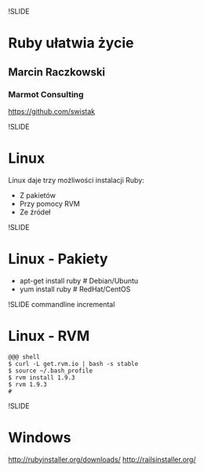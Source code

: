 !SLIDE 
# Ruby ułatwia życie #

## Marcin Raczkowski ##
### Marmot Consulting ###

<https://github.com/swistak>

!SLIDE
# Linux #

Linux daje trzy możliwości instalacji Ruby:

* Z pakietów
* Przy pomocy RVM
* Ze źródeł

!SLIDE

# Linux - Pakiety #

* apt-get install ruby # Debian/Ubuntu 
* yum install ruby # RedHat/CentOS

!SLIDE commandline incremental

# Linux - RVM #

    @@@ shell
    $ curl -L get.rvm.io | bash -s stable
    $ source ~/.bash_profile
    $ rvm install 1.9.3
    $ rvm 1.9.3
    #

!SLIDE
# Windows #

<http://rubyinstaller.org/downloads/>
<http://railsinstaller.org/>
